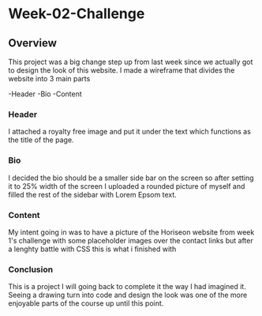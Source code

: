 # Week-02-Challenge

## Overview

This project was a big change step up from last week since we actually got to design the look of this website.
I made a wireframe that divides the website into 3 main parts

-Header 
-Bio
-Content

### Header

I attached a royalty free image and put it under the text which functions as the title of the page.

### Bio

I decided the bio should be a smaller side bar on the screen so after setting it to 25% width of the screen I uploaded a rounded picture of myself and filled the rest of the sidebar with Lorem Epsom text.

### Content

My intent going in was to have a picture of the Horiseon website from week 1's challenge with some placeholder images over the contact links but after a lenghty battle with CSS this is what i finished with

### Conclusion

This is a project I will going back to complete it the way I had imagined it. Seeing a drawing turn into code and design the look was one of the more enjoyable parts of the course up until this point.
